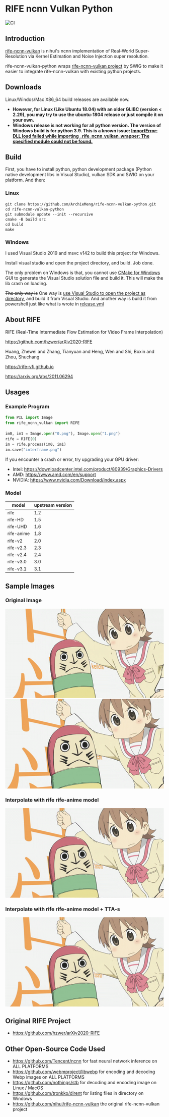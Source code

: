 # RIFE ncnn Vulkan Python

![CI](https://github.com/ArchieMeng/rife-ncnn-vulkan-python/workflows/CI/badge.svg)

## Introduction
[rife-ncnn-vulkan](https://github.com/nihui/rife-ncnn-vulkan) is nihui's ncnn implementation of Real-World Super-Resolution via Kernel Estimation and Noise Injection super resolution.

rife-ncnn-vulkan-python wraps [rife-ncnn-vulkan project](https://github.com/nihui/rife-ncnn-vulkan) by SWIG to make it easier to integrate rife-ncnn-vulkan with existing python projects.

## Downloads

Linux/Windos/Mac X86_64 build releases are available now. 
- **However, for Linux (Like Ubuntu 18.04) with an older GLIBC (version < 2.29), you may try to use the ubuntu-1804 release or just compile it on your own.**
- **Windows release is not working for all python version. The version of Windows build is for python 3.9. This is a known issue: [ImportError: DLL load failed while importing _rife_ncnn_vulkan_wrapper: The specified module could not be found.](https://github.com/ArchieMeng/rife-ncnn-vulkan-python/issues/1)**

## Build

First, you have to install python, python development package (Python native development libs in Visual Studio), vulkan SDK and SWIG on your platform. And then:

### Linux
```shell
git clone https://github.com/ArchieMeng/rife-ncnn-vulkan-python.git
cd rife-ncnn-vulkan-python
git submodule update --init --recursive
cmake -B build src
cd build
make
```

### Windows
I used Visual Studio 2019 and msvc v142 to build this project for Windows.

Install visual studio and open the project directory, and build. Job done.

The only problem on Windows is that, you cannot use [CMake for Windows](https://cmake.org/download/) GUI to generate the Visual Studio solution file and build it. This will make the lib crash on loading.

~~The only way is~~ One way is [use Visual Studio to open the project as directory](https://www.microfocus.com/documentation/visual-cobol/vc50/VS2019/GUID-BE1C48AA-DB22-4F38-9644-E9B48658EF36.html), and build it from Visual Studio. 
And another way is build it from powershell just like what is wrote in [release.yml](.github/workflows/release.yml)

## About RIFE

RIFE (Real-Time Intermediate Flow Estimation for Video Frame Interpolation)

https://github.com/hzwer/arXiv2020-RIFE

Huang, Zhewei and Zhang, Tianyuan and Heng, Wen and Shi, Boxin and Zhou, Shuchang

https://rife-vfi.github.io

https://arxiv.org/abs/2011.06294
## Usages

### Example Program

```Python
from PIL import Image
from rife_ncnn_vulkan import RIFE

im0, im1 = Image.open("0.png"), Image.open("1.png")
rife = RIFE(0)
im = rife.process(im0, im1)
im.save("interframe.png")
```

If you encounter a crash or error, try upgrading your GPU driver:

- Intel: https://downloadcenter.intel.com/product/80939/Graphics-Drivers
- AMD: https://www.amd.com/en/support
- NVIDIA: https://www.nvidia.com/Download/index.aspx

### Model

| model | upstream version |
|---|---|
| rife | 1.2 |
| rife-HD | 1.5 |
| rife-UHD | 1.6 |
| rife-anime | 1.8 |
| rife-v2 | 2.0 |
| rife-v2.3 | 2.3 |
| rife-v2.4 | 2.4 |
| rife-v3.0 | 3.0 |
| rife-v3.1 | 3.1 |

## Sample Images

### Original Image

![origin0](images/0.png)
![origin1](images/1.png)

### Interpolate with rife rife-anime model

![rife](images/out.png)

### Interpolate with rife rife-anime model + TTA-s

![rife](images/outx.png)

## Original RIFE Project

- https://github.com/hzwer/arXiv2020-RIFE

## Other Open-Source Code Used

- https://github.com/Tencent/ncnn for fast neural network inference on ALL PLATFORMS
- https://github.com/webmproject/libwebp for encoding and decoding Webp images on ALL PLATFORMS
- https://github.com/nothings/stb for decoding and encoding image on Linux / MacOS
- https://github.com/tronkko/dirent for listing files in directory on Windows
- https://github.com/nihui/rife-ncnn-vulkan the original rife-ncnn-vulkan project

